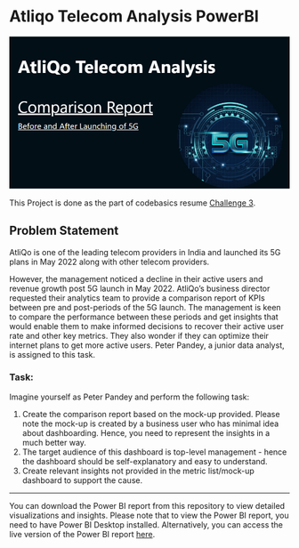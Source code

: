 # Atliqo Telecom Analysis PowerBI

![topic](https://github.com/Sushmita10062002/Atliq-Telecom-Analysis-PowerBI/blob/main/images/topic.png)

This Project is done as the part of codebasics resume [Challenge 3](https://codebasics.io/challenge/codebasics-resume-project-challenge).

## Problem Statement
AtliQo is one of the leading telecom providers in India and launched its 5G plans in May 2022 along with other telecom providers.

However, the management noticed a decline in their active users and revenue growth post 5G launch in May 2022. AtliQo’s business director requested their analytics team to provide a comparison report of KPIs between pre and post-periods of the 5G launch. The management is keen to compare the performance between these periods and get insights that would enable them to make informed decisions to recover their active user rate and other key metrics. They also wonder if they can optimize their internet plans to get more active users.  Peter Pandey, a junior data analyst, is assigned to this task.

### Task:  

Imagine yourself as Peter Pandey and perform the following task:

1. Create the comparison report based on the mock-up provided. Please note the mock-up is created by a business user who has minimal idea about dashboarding. Hence, you need to represent the insights in a much better way.
2. The target audience of this dashboard is top-level management - hence the dashboard should be self-explanatory and easy to understand.
3. Create relevant insights not provided in the metric list/mock-up dashboard to support the cause.


---
You can download the Power BI report from this repository to view detailed visualizations and insights.
Please note that to view the Power BI report, you need to have Power BI Desktop installed.
Alternatively, you can access the live version of the Power BI report [here](https://app.powerbi.com/view?r=eyJrIjoiNDVjZjJiMTgtODFhMy00YzZkLTljM2EtZmQwYzVlOTRhM2I4IiwidCI6IjRiZmUwOWI2LTE3NTgtNDkyNi1hNDMwLTJiMjMxOWMwZmNiMSIsImMiOjZ9).

